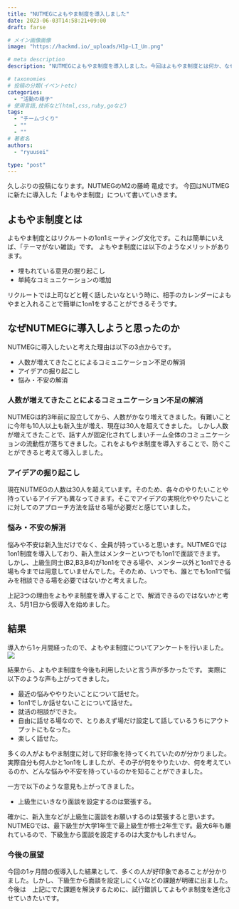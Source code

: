 ```yaml
---
title: "NUTMEGによもやま制度を導入しました"
date: 2023-06-03T14:58:21+09:00
draft: farse

# メイン画像画像
image: "https://hackmd.io/_uploads/H1p-LI_Un.png"

# meta description
description: "NUTMEGによもやま制度を導入しました。今回はよもやま制度とは何か、なぜ導入したのかについて述べていきます。"

# taxonomies
# 投稿の分類(イベントetc)
categories:
  - "活動の様子"
# 使用言語,技術など(html,css,ruby,goなど)
tags:
  - "チームづくり"
  - ""
  - ""
# 著者名
authors:
  - "ryuusei"

type: "post"
---
```

久しぶりの投稿になります。NUTMEGのM2の藤崎 竜成です。
今回はNUTMEGに新たに導入した「よもやま制度」について書いていきます。

## よもやま制度とは

よもやま制度とはリクルートの1on1ミーティング文化です。これは簡単にいえば、「テーマがない雑談」です。
よもやま制度には以下のようなメリットがあります。

- 埋もれている意見の掘り起こし
- 単純なコミュニケーションの増加

リクルートでは上司などと軽く話したいなという時に、相手のカレンダーによもやまと入れることで簡単に1on1をすることができるそうです。

## なぜNUTMEGに導入しようと思ったのか

NUTMEGに導入したいと考えた理由は以下の3点からです。

- 人数が増えてきたことによるコミュニケーション不足の解消
- アイデアの掘り起こし
- 悩み・不安の解消

### 人数が増えてきたことによるコミュニケーション不足の解消

NUTMEGは約3年前に設立してから、人数がかなり増えてきました。有難いことに今年も10人以上も新入生が増え、現在は30人を超えてきました。
しかし人数が増えてきたことで、話す人が固定化されてしまいチーム全体のコミュニケーションの流動性が落ちてきました。これをよもやま制度を導入することで、防ぐことができると考えて導入しました。

### アイデアの掘り起こし

現在NUTMEGの人数は30人を超えています。そのため、各々のやりたいことや持っているアイデアも異なってきます。そこでアイデアの実現化ややりたいことに対してのアプローチ方法を話せる場が必要だと感じていました。

### 悩み・不安の解消

悩みや不安は新入生だけでなく、全員が持っていると思います。NUTMEGでは1on1制度を導入しており、新入生はメンターといつでも1on1で面談できます。
しかし、上級生同士(B2,B3,B4)が1on1をできる場や、メンター以外と1on1できる場も今までは用意していませんでした。そのため、いつでも、誰とでも1on1で悩みを相談できる場を必要ではないかと考えました。

上記3つの理由をよもやま制度を導入することで、解消できるのではないかと考え、5月1日から仮導入を始めました。

## 結果

導入から1ヶ月間経ったので、よもやま制度についてアンケートを行いました。
![](https://hackmd.io/_uploads/BJPJGdSU2.png)

結果から、よもやま制度を今後も利用したいと言う声が多かったです。
実際に以下のような声も上がってきました。

- 最近の悩みややりたいことについて話せた。
- 1on1でしか話せないことについて話せた。
- 就活の相談ができた。
- 自由に話せる場なので、とりあえず場だけ設定して話しているうちにアウトプットにもなった。
- 楽しく話せた。

多くの人がよもやま制度に対して好印象を持ってくれていたのが分かりました。実際自分も何人かと1on1をしましたが、その子が何をやりたいか、何を考えているのか、どんな悩みや不安を持っているのかを知ることができました。

一方で以下のような意見も上がってきました。

- 上級生にいきなり面談を設定するのは緊張する。

確かに、新入生などが上級生に面談をお願いするのは緊張すると思います。NUTMEGでは、最下級生が大学1年生で最上級生が修士2年生です。最大6年も離れているので、下級生から面談を設定するのは大変かもしれません。

### 今後の展望

今回の1ヶ月間の仮導入した結果として、多くの人が好印象であることが分かりました。しかし、下級生から面談を設定しにくいなどの課題が明確に出ました。
今後は　上記にでた課題を解決するために、試行錯誤してよもやま制度を進化させていきたいです。
